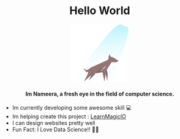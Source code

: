 # <div align="center">Hello World</div>
<div align="center">
<img src="./assets/awesome-dog.svg" style="width:150px;height:150px;"/>
</div>

#### <div align="center">Im Nameera, a fresh eye in the field of computer science.</div>

- Im currently developing some awesome skill 💻
- Im helping create this project : [LearnMagicIO](https://github.com/yashweblife/LearnMagicIO)
- I can design websites pretty well
- Fun Fact: I Love Data Science!! 🧑‍🔬
